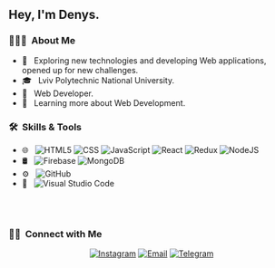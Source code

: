 <h2> Hey, I'm Denys.</h2>

<h3> 👨🏻‍💻 &nbsp;About Me </h3>

- 🤔 &nbsp; Exploring new technologies and developing Web applications, opened up for new challenges.
- 🎓 &nbsp; Lviv Polytechnic National University.
- 💼 &nbsp; Web Developer.
- 🌱 &nbsp; Learning more about Web Development.

<h3> 🛠 &nbsp;Skills & Tools</h3>

- 🌐 &nbsp;
  ![HTML5](https://img.shields.io/badge/HTML-239120?style=flat&logo=html5&logoColor=white)
  ![CSS](https://img.shields.io/badge/CSS-239120?&style=flat&logo=css3&logoColor=white)
  ![JavaScript](https://img.shields.io/badge/JavaScript-F7DF1E?style=flat&logo=javascript&logoColor=black)
  ![React](https://img.shields.io/badge/React-20232A?style=flat&logo=react&logoColor=61DAFB)
  ![Redux](https://img.shields.io/badge/Redux-Redux?logo=redux&logoColor=purple&labelColor=white&color=grey)
  ![NodeJS](https://img.shields.io/badge/NodeJS-NodeJS?logo=node.js&logoColor=light-green&labelColor=white&color=light-green)
- 🛢 &nbsp;
  ![Firebase](https://img.shields.io/badge/firebase-firebase?logo=firebase&logoColor=yellow&labelColor=white&color=grey)
  ![MongoDB](https://img.shields.io/badge/MongoDB-4EA94B?style=flat&logo=mongodb&logoColor=white)
- ⚙️ &nbsp;
  ![GitHub](https://img.shields.io/badge/-GitHub-333333?style=flat&logo=github)
- 🔧 &nbsp;
  ![Visual Studio Code](https://img.shields.io/badge/Visual_Studio_Code-0078D4?style=flat&logo=visual%20studio%20code&logoColor=white)

<br/>

<br/>

<h3> 🤝🏻 &nbsp;Connect with Me </h3>

<p align="center">
<a href="https://www.instagram.com/vr_denys/"><img alt="Instagram" src="https://img.shields.io/badge/Instagram-E4405F?style=for-the-badge&logo=instagram&logoColor=white"></a>
<a href="mailto:veremeychukden@gmail.com"><img alt="Email" src="https://img.shields.io/badge/Gmail-D14836?style=for-the-badge&logo=gmail&logoColor=white"></a>
<a href="https://t.me/court_eu"><img alt="Telegram" src="https://img.shields.io/badge/Telegram-2A6AF5?style=for-the-badge&logo=telegram&logoColor=white%22"></a>

</p>

